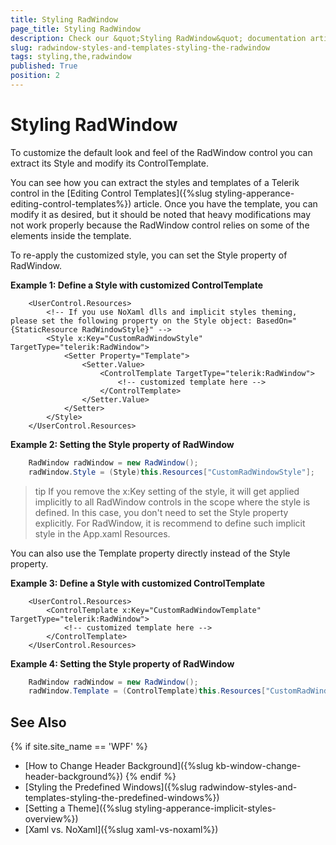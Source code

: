 ```yaml
---
title: Styling RadWindow
page_title: Styling RadWindow
description: Check our &quot;Styling RadWindow&quot; documentation article for the RadWindow {{ site.framework_name }} control.
slug: radwindow-styles-and-templates-styling-the-radwindow
tags: styling,the,radwindow
published: True
position: 2
---
```


# Styling RadWindow

To customize the default look and feel of the RadWindow control you can extract its Style and modify its ControlTemplate. 

You can see how you can extract the styles and templates of a Telerik control in the [Editing Control Templates]({%slug styling-apperance-editing-control-templates%}) article. Once you have the template, you can modify it as desired, but it should be noted that heavy modifications may not work properly because the RadWindow control relies on some of the elements inside the template.

To re-apply the customized style, you can set the Style property of RadWindow.

__Example 1: Define a Style with customized ControlTemplate__ 
```XAML
	<UserControl.Resources>
		<!-- If you use NoXaml dlls and implicit styles theming, please set the following property on the Style object: BasedOn="{StaticResource RadWindowStyle}" -->
		<Style x:Key="CustomRadWindowStyle" TargetType="telerik:RadWindow">	
			<Setter Property="Template">
				<Setter.Value>
					<ControlTemplate TargetType="telerik:RadWindow">
						<!-- customized template here -->
					</ControlTemplate>
				</Setter.Value>
			</Setter>			
		</Style>
	</UserControl.Resources>
```

__Example 2: Setting the Style property of RadWindow__ 
```C#
	RadWindow radWindow = new RadWindow();
	radWindow.Style = (Style)this.Resources["CustomRadWindowStyle"];
```

>tip If you remove the x:Key setting of the style, it will get applied implicitly to all RadWindow controls in the scope where the style is defined. In this case, you don't need to set the Style property explicitly. For RadWindow, it is recommend to define such implicit style in the App.xaml Resources.

You can also use the Template property directly instead of the Style property.

__Example 3: Define a Style with customized ControlTemplate__ 
```XAML
	<UserControl.Resources>	
		<ControlTemplate x:Key="CustomRadWindowTemplate" TargetType="telerik:RadWindow">
			<!-- customized template here -->
		</ControlTemplate>
	</UserControl.Resources>
```

__Example 4: Setting the Style property of RadWindow__ 
```C#
	RadWindow radWindow = new RadWindow();
	radWindow.Template = (ControlTemplate)this.Resources["CustomRadWindowTemplate"];
```

## See Also  

{% if site.site_name == 'WPF' %}
 * [How to Change Header Background]({%slug kb-window-change-header-background%})
{% endif %} 
 * [Styling the Predefined Windows]({%slug radwindow-styles-and-templates-styling-the-predefined-windows%})
 * [Setting a Theme]({%slug styling-apperance-implicit-styles-overview%})
 * [Xaml vs. NoXaml]({%slug xaml-vs-noxaml%})